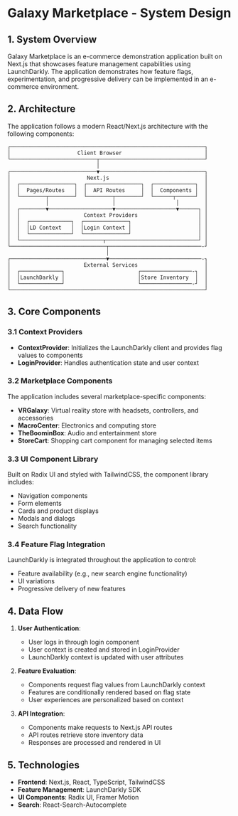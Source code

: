 # Galaxy Marketplace - System Design

## 1. System Overview

Galaxy Marketplace is an e-commerce demonstration application built on Next.js that showcases feature management capabilities using LaunchDarkly. The application demonstrates how feature flags, experimentation, and progressive delivery can be implemented in an e-commerce environment.

## 2. Architecture

The application follows a modern React/Next.js architecture with the following components:

```
┌─────────────────────────────────────────────────────────────┐
│                     Client Browser                          │
└───────────────────────────┬─────────────────────────────────┘
                            │
┌───────────────────────────▼─────────────────────────────────┐
│                        Next.js                              │
│  ┌─────────────────┐  ┌─────────────────┐  ┌─────────────┐  │
│  │  Pages/Routes   │  │  API Routes     │  │  Components │  │
│  └────────┬────────┘  └────────┬────────┘  └──────┬──────┘  │
│           │                    │                   │        │
│  ┌────────▼────────────────────▼───────────────────▼──────┐ │
│  │                    Context Providers                   │ │
│  │  ┌─────────────┐  ┌──────────────┐                     │ │
│  │  │LD Context   │  │Login Context │                     │ │
│  │  └─────────────┘  └──────────────┘                     │ │
│  └──────────────────────────┬─────────────────────────────┘ │
└──────────────────────────────┬─────────────────────────────-┘
                               │
┌──────────────────────────────▼─────────────────────────────-┐
│                       External Services                     │
│  ┌─────────────┐                       ┌────────────────-┐  │
│  │LaunchDarkly │                       │Store Inventory  │  │
│  └─────────────┘                       └────────────────-┘  │
└─────────────────────────────────────────────────────────────┘
```

## 3. Core Components

### 3.1 Context Providers

- **ContextProvider**: Initializes the LaunchDarkly client and provides flag values to components
- **LoginProvider**: Handles authentication state and user context

### 3.2 Marketplace Components

The application includes several marketplace-specific components:

- **VRGalaxy**: Virtual reality store with headsets, controllers, and accessories
- **MacroCenter**: Electronics and computing store
- **TheBoominBox**: Audio and entertainment store
- **StoreCart**: Shopping cart component for managing selected items

### 3.3 UI Component Library

Built on Radix UI and styled with TailwindCSS, the component library includes:
- Navigation components
- Form elements
- Cards and product displays
- Modals and dialogs
- Search functionality

### 3.4 Feature Flag Integration

LaunchDarkly is integrated throughout the application to control:
- Feature availability (e.g., new search engine functionality)
- UI variations
- Progressive delivery of new features

## 4. Data Flow

1. **User Authentication**:
   - User logs in through login component
   - User context is created and stored in LoginProvider
   - LaunchDarkly context is updated with user attributes

2. **Feature Evaluation**:
   - Components request flag values from LaunchDarkly context
   - Features are conditionally rendered based on flag state
   - User experiences are personalized based on context

3. **API Integration**:
   - Components make requests to Next.js API routes
   - API routes retrieve store inventory data
   - Responses are processed and rendered in UI

## 5. Technologies

- **Frontend**: Next.js, React, TypeScript, TailwindCSS
- **Feature Management**: LaunchDarkly SDK
- **UI Components**: Radix UI, Framer Motion
- **Search**: React-Search-Autocomplete